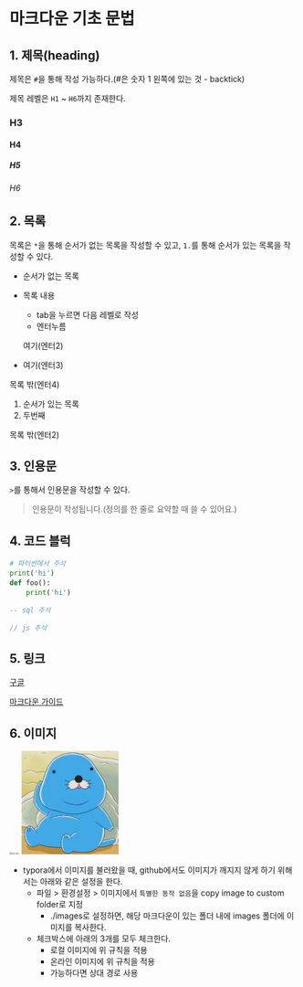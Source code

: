 # 마크다운 기초 문법

## 1. 제목(heading)

제목은 `#`을 통해 작성 가능하다.(#은 숫자 1 왼쪽에 있는 것 - backtick)

제목 레벨은 `H1` ~ `H6`까지 존재한다.

### H3

#### H4

##### H5

###### H6

## 2. 목록

목록은 `*`을 통해 순서가 없는 목록을 작성할 수 있고, `1.`를 통해 순서가 있는 목록을 작성할 수 있다.

* 순서가 없는 목록

* 목록 내용

  * tab을 누르면 다음 레벨로 작성
  * 엔터누름

  여기(엔터2)

* 여기(엔터3)

목록 밖(엔터4)

1. 순서가 있는 목록
2. 두번째

목록 밖(엔터2)

## 3. 인용문

`>`를 통해서 인용문을 작성할 수 있다.

> 인용문이 작성됩니다.(정의를 한 줄로 요약할 때 쓸 수 있어요.)

## 4. 코드 블럭

```python
# 파이썬에서 주석
print('hi')
def foo():
    print('hi')
```

```sql
-- sql 주석
```

```javascript
// js 주석
```

## 5. 링크

[구글](https://google.com)

[마크다운 가이드](https://guides.github.com/features/mastering-markdown/)

## 6. 이미지

<img src="C:\Users\student\Desktop\보노보노.png" alt="보노보노" style="zoom:25%;" />

<img src="images/보노보노.png" alt="보노보노" style="zoom:25%;" />

* typora에서 이미지를 불러왔을 때, github에서도 이미지가 깨지지 않게 하기 위해서는 아래와 같은 설정을 한다.
  * 파일 > 환경설정 > 이미지에서 `특별한 동작 없음`을 copy image to custom folder로 지정
    * ./images로 설정하면, 해당 마크다운이 있는 폴더 내에 images 폴더에 이미지를 복사한다.
  * 체크박스에 아래의 3개를 모두 체크한다.
    * 로컬 이미지에 위 규칙을 적용
    * 온라인 이미지에 위 규칙을 적용
    * 가능하다면 상대 경로 사용